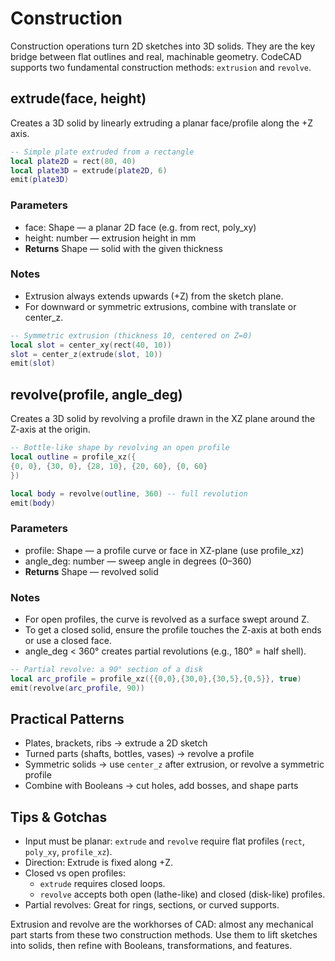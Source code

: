 # Construction

Construction operations turn 2D sketches into 3D solids. They are the key bridge between flat outlines and real, machinable geometry. CodeCAD supports two fundamental construction methods: `extrusion` and `revolve`.

## extrude(face, height)

Creates a 3D solid by linearly extruding a planar face/profile along the +Z axis.

```lua
-- Simple plate extruded from a rectangle
local plate2D = rect(80, 40)
local plate3D = extrude(plate2D, 6)
emit(plate3D)
```

### Parameters

- face: Shape — a planar 2D face (e.g. from rect, poly_xy)
- height: number — extrusion height in mm
- **Returns** Shape — solid with the given thickness

### Notes

- Extrusion always extends upwards (+Z) from the sketch plane.
- For downward or symmetric extrusions, combine with translate or center_z.

```lua
-- Symmetric extrusion (thickness 10, centered on Z=0)
local slot = center_xy(rect(40, 10))
slot = center_z(extrude(slot, 10))
emit(slot)
```

## revolve(profile, angle_deg)

Creates a 3D solid by revolving a profile drawn in the XZ plane around the Z-axis at the origin.

```lua
-- Bottle-like shape by revolving an open profile
local outline = profile_xz({
{0, 0}, {30, 0}, {28, 10}, {20, 60}, {0, 60}
})

local body = revolve(outline, 360) -- full revolution
emit(body)
```

### Parameters

- profile: Shape — a profile curve or face in XZ-plane (use profile_xz)
- angle_deg: number — sweep angle in degrees (0–360)
- **Returns** Shape — revolved solid

### Notes

- For open profiles, the curve is revolved as a surface swept around Z.
- To get a closed solid, ensure the profile touches the Z-axis at both ends or use a closed face.
- angle_deg < 360° creates partial revolutions (e.g., 180° = half shell).

```lua
-- Partial revolve: a 90° section of a disk
local arc_profile = profile_xz({{0,0},{30,0},{30,5},{0,5}}, true)
emit(revolve(arc_profile, 90))
```

## Practical Patterns

- Plates, brackets, ribs → extrude a 2D sketch
- Turned parts (shafts, bottles, vases) → revolve a profile
- Symmetric solids → use `center_z` after extrusion, or revolve a symmetric profile
- Combine with Booleans → cut holes, add bosses, and shape parts

## Tips & Gotchas

- Input must be planar: `extrude` and `revolve` require flat profiles (`rect`, `poly_xy`, `profile_xz`).
- Direction: Extrude is fixed along +Z.
- Closed vs open profiles:
  - `extrude` requires closed loops.
  - `revolve` accepts both open (lathe-like) and closed (disk-like) profiles.
- Partial revolves: Great for rings, sections, or curved supports.

Extrusion and revolve are the workhorses of CAD: almost any mechanical part starts from these two construction methods. Use them to lift sketches into solids, then refine with Booleans, transformations, and features.
